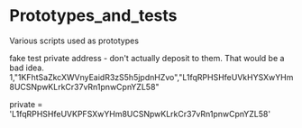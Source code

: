 Prototypes_and_tests
====================

Various scripts used as prototypes

fake test private address - don't actually deposit to them. That would be a bad idea.
1,"1KFhtSaZkcXWVnyEaidR3zS5h5jpdnHZvo","L1fqRPHSHfeUVkHYSXwYHm8UCSNpwKLrkCr37vRn1pnwCpnYZL58"

private = 'L1fqRPHSHfeUVKPFSXwYHm8UCSNpwKLrkCr37vRn1pnwCpnYZL58'
